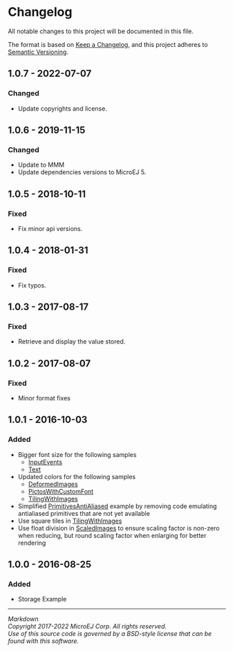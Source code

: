 # Changelog

All notable changes to this project will be documented in this file.

The format is based on [Keep a Changelog](https://keepachangelog.com/en/1.0.0/),
and this project adheres to [Semantic Versioning](https://semver.org/spec/v2.0.0.html).

## 1.0.7 - 2022-07-07

### Changed

   - Update copyrights and license.

## 1.0.6 - 2019-11-15

### Changed

  - Update to MMM
  - Update dependencies versions to MicroEJ 5.

## 1.0.5 - 2018-10-11

### Fixed

  - Fix minor api versions.

## 1.0.4 - 2018-01-31

### Fixed

  - Fix typos.
 
## 1.0.3 - 2017-08-17

### Fixed

  - Retrieve and display the value stored.
  
## 1.0.2 - 2017-08-07

### Fixed

  - Minor format fixes
  
## 1.0.1 - 2016-10-03

### Added

  - Bigger font size for the following samples
    - [InputEvents](/MicroUI-Get-Started/src/main/java/com/microej/howto/microui/events/InputEvents.java)
    - [Text](/MicroUI-Get-Started/src/main/java/com/microej/howto/microui/font/Text.java)
  - Updated colors for the following samples
    - [DeformedImages](/MicroUI-Get-Started/src/main/java/com/microej/howto/microui/image/DeformedImages.java)
    - [PictosWithCustomFont](/MicroUI-Get-Started/src/main/java/com/microej/howto/microui/font/PictosWithCustomFont.java)
    - [TilingWithImages](/MicroUI-Get-Started/src/main/java/com/microej/howto/microui/image/TilingWithImages.java)
  - Simplified [PrimitivesAntiAliased](/MicroUI-Get-Started/src/main/java/com/microej/howto/microui/drawing/PrimitivesAntiAliased.java) example by removing code emulating antialiased primitives that are not yet available
  - Use square tiles in [TilingWithImages](/MicroUI-Get-Started/src/main/java/com/microej/howto/microui/image/TilingWithImages.java)
  - Use float division in [ScaledImages](/MicroUI-Get-Started/src/main/java/com/microej/howto/microui/image/ScaledImages.java) to ensure scaling factor is non-zero when reducing, but round scaling factor when enlarging for better rendering

## 1.0.0 - 2016-08-25

### Added

  - Storage Example

---  
_Markdown_   
_Copyright 2017-2022 MicroEJ Corp. All rights reserved._  
_Use of this source code is governed by a BSD-style license that can be found with this software._  